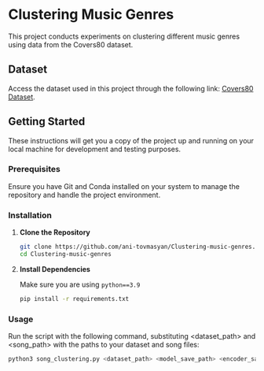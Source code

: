 # Clustering Music Genres

This project conducts experiments on clustering different music genres using data from the Covers80 dataset.

## Dataset

Access the dataset used in this project through the following link: [Covers80 Dataset](http://labrosa.ee.columbia.edu/projects/coversongs/covers80/).

## Getting Started

These instructions will get you a copy of the project up and running on your local machine for development and testing purposes.

### Prerequisites

Ensure you have Git and Conda installed on your system to manage the repository and handle the project environment.

### Installation

1. **Clone the Repository**

   ```bash
   git clone https://github.com/ani-tovmasyan/Clustering-music-genres.git
   cd Clustering-music-genres
   ```
2. **Install Dependencies**

    Make sure you are using ```python==3.9```

    ```bash
    pip install -r requirements.txt
    ```

### Usage
Run the script with the following command, substituting <dataset_path> and <song_path> with the paths to your dataset and song files:

```bash
python3 song_clustering.py <dataset_path> <model_save_path> <encoder_save_path> <song_path>
```

